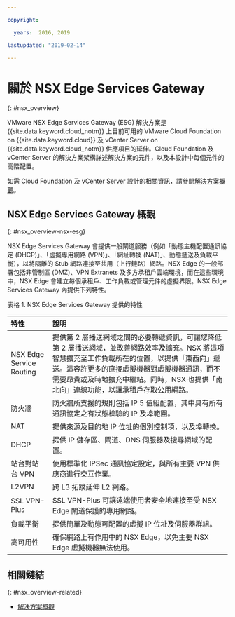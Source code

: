```yaml
---

copyright:

  years:  2016, 2019

lastupdated: "2019-02-14"

---
```


# 關於 NSX Edge Services Gateway
{: #nsx_overview}

VMware NSX Edge Services Gateway (ESG) 解決方案是 {{site.data.keyword.cloud_notm}} 上目前可用的 VMware Cloud Foundation on {{site.data.keyword.cloud}} 及 vCenter Server on {{site.data.keyword.cloud_notm}} 供應項目的延伸。Cloud Foundation 及 vCenter Server 的解決方案架構詳述解決方案的元件，以及本設計中每個元件的高階配置。

如需 Cloud Foundation 及 vCenter Server 設計的相關資訊，請參閱[解決方案概觀](/docs/services/vmwaresolutions/archiref/solution?topic=vmware-solutions-solution_overview)。

## NSX Edge Services Gateway 概觀
{: #nsx_overview-nsx-esg}

NSX Edge Services Gateway 會提供一般閘道服務（例如「動態主機配置通訊協定 (DHCP)」、「虛擬專用網路 (VPN)」、「網址轉換 (NAT)」、動態遞送及負載平衡），以將隔離的 Stub 網路連接至共用（上行鏈路）網路。NSX Edge 的一般部署包括非管制區 (DMZ)、VPN Extranets 及多方承租戶雲端環境，而在這些環境中，NSX Edge 會建立每個承租戶、工作負載或管理元件的虛擬界限。NSX Edge Services Gateway 內提供下列特性。

表格 1. NSX Edge Services Gateway 提供的特性

| 特性 |說明              |
|:------- |:----------- |
| NSX Edge Service Routing | 提供第 2 層播送網域之間的必要轉遞資訊，可讓您降低第 2 層播送網域，並改善網路效率及擴充。NSX 將這項智慧擴充至工作負載所在的位置，以提供「東西向」遞送。這容許更多的直接虛擬機器對虛擬機器通訊，而不需要昂貴或及時地擴充中繼站。同時，NSX 也提供「南北向」連線功能，以讓承租戶存取公用網路。|
| 防火牆 | 防火牆所支援的規則包括 IP 5 值組配置，其中具有所有通訊協定之有狀態檢驗的 IP 及埠範圍。|
| NAT | 提供來源及目的地 IP 位址的個別控制項，以及埠轉換。|
| DHCP | 提供 IP 儲存區、閘道、DNS 伺服器及搜尋網域的配置。|
| 站台對站台 VPN | 使用標準化 IPSec 通訊協定設定，與所有主要 VPN 供應商進行交互作業。|
| L2VPN | 跨 L3 拓蹼延伸 L2 網路。|
| SSL VPN-Plus | SSL VPN-Plus 可讓遠端使用者安全地連接至受 NSX Edge 閘道保護的專用網路。|
|負載平衡| 提供簡單及動態可配置的虛擬 IP 位址及伺服器群組。|
| 高可用性 | 確保網路上有作用中的 NSX Edge，以免主要 NSX Edge 虛擬機器無法使用。|

## 相關鏈結
{: #nsx_overview-related}

* [解決方案概觀](/docs/services/vmwaresolutions/archiref/solution?topic=vmware-solutions-solution_overview)
